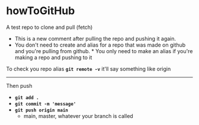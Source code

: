 # howToGitHub
A test repo to clone and pull (fetch)

* This is a new comment after pulling the repo and pushing it again.
* You don't need to create and alias for a repo that was made on github and you're pulling from github.
      * You only need to make an alias if you're making a repo and pushing to it

To check you repo alias **`git remote -v`** it'll say something like origin

----

Then push
   * **`git add .`**
   * **`git commit -m 'message'`**
   * **`git push origin main`**
     * main, master, whatever your branch is called